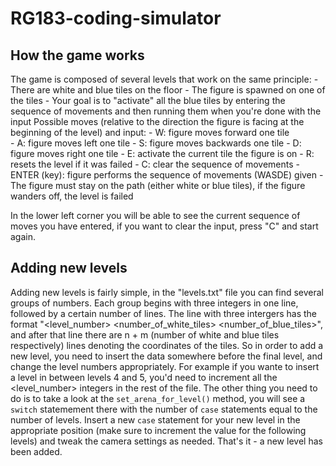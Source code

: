# RG183-coding-simulator

## How the game works
The game is composed of several levels that work on the same principle:
	- There are white and blue tiles on the floor
	- The figure is spawned on one of the tiles
	- Your goal is to "activate" all the blue tiles by entering the sequence of movements and then running them when you're done with the input
	Possible moves (relative to the direction the figure is facing at the beginning of the level) and input:
		- W: figure moves forward one tile  
		- A: figure moves left one tile
		- S: figure moves backwards one tile
		- D: figure moves right one tile
		- E: activate the current tile the figure is on
		- R: resets the level if it was failed
		- C: clear the sequence of movements 
		- ENTER (key): figure performs the sequence of movements (WASDE) given
	- The figure must stay on the path (either white or blue tiles), if the figure wanders off, the level is failed
	
In the lower left corner you will be able to see the current sequence of moves you have entered, if you want to clear the input, press "C" and start again.	

## Adding new levels
Adding new levels is fairly simple, in the "levels.txt" file you can find several groups of numbers. Each group begins with three integers in one line, followed by a certain number of lines. The line with three intergers has the format "<level_number> <number_of_white_tiles> <number_of_blue_tiles>", and after that line there are n + m (number of white and blue tiles respectively) lines denoting the coordinates of the tiles. 
So in order to add a new level, you need to insert the data somewhere before the final level, and change the level numbers appropriately. For example if you wante to insert a level in between levels 4 and 5, you'd need to increment all the <level_number> integers in the rest of the file. 
The other thing you need to do is to take a look at the `set_arena_for_level()` method, you will see a `switch` statemement there with the number of `case` statements equal to the number of levels. Insert a new `case` statement for your new level in the appropriate position (make sure to increment the value for the following levels) and tweak the camera settings as needed. 
That's it - a new level has been added.
